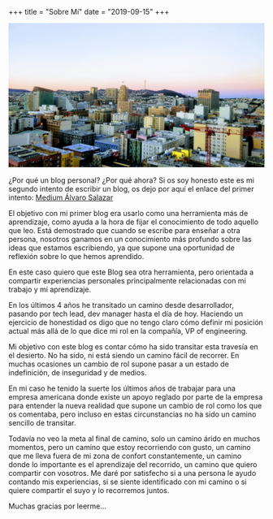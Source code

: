 +++
title = "Sobre Mí"
date = "2019-09-15"
+++


![San Francisco](./images/San_Francisco.jpg "San Francisco")

¿Por qué un blog personal? ¿Por qué ahora? Si os soy honesto este es mi segundo intento de escribir un blog, os dejo por aquí el enlace del primer intento: <a href="https://medium.com/@xala3pa" target="_blank">Medium Álvaro Salazar</a>

El objetivo con mi primer blog era usarlo como una herramienta más de aprendizaje, como ayuda a la hora de fijar el conocimiento de todo aquello que leo. Está demostrado que cuando se escribe para enseñar a otra persona, nosotros ganamos en un conocimiento más profundo sobre las ideas que estamos escribiendo, ya que supone una oportunidad de reflexión sobre lo que hemos aprendido.

En este caso quiero que este Blog sea otra herramienta, pero orientada a compartir experiencias personales principalmente relacionadas con mi trabajo y mi aprendizaje.

En los últimos 4 años he transitado un camino desde desarrollador, pasando por tech lead, dev manager hasta el día de hoy. Haciendo un ejercicio de honestidad os digo que no tengo claro cómo definir mi posición actual más allá de lo que dice mi rol en la compañía, VP of engineering.

Mi objetivo con este blog es contar cómo ha sido transitar esta travesía en el desierto. No ha sido, ni está siendo un camino fácil de recorrer. En muchas ocasiones un cambio de rol supone pasar a un estado de indefinición, de inseguridad y de medios.

En mi caso he tenido la suerte los últimos años de trabajar para una empresa americana donde existe un apoyo reglado por parte de la empresa para entender la nueva realidad que supone un cambio de rol como los que os comentaba, pero incluso en estas circunstancias no ha sido un camino sencillo de transitar.

Todavía no veo la meta al final de camino, solo un camino árido en muchos momentos, pero un camino que estoy recorriendo con gusto, un camino que me lleva fuera de mi zona de confort constantemente, un camino donde lo importante es el aprendizaje del recorrido, un camino que quiero compartir con vosotros. Me daré por satisfecho si a una persona le ayudo contando mis experiencias, si se siente identificado con mi camino o si quiere compartir el suyo y lo recorremos juntos.

Muchas gracias por leerme...
